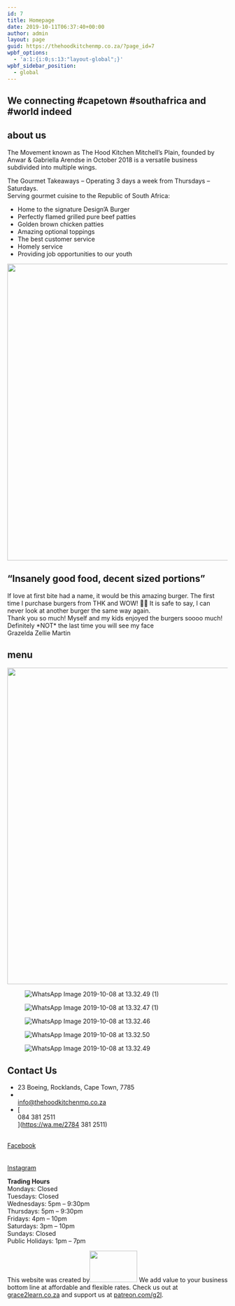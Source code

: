 ```yaml
---
id: 7
title: Homepage
date: 2019-10-11T06:37:40+00:00
author: admin
layout: page
guid: https://thehoodkitchenmp.co.za/?page_id=7
wpbf_options:
  - 'a:1:{i:0;s:13:"layout-global";}'
wpbf_sidebar_position:
  - global
---
```

## We connecting #capetown #southafrica and #world indeed

## about us

The Movement known as The Hood Kitchen Mitchell&#8217;s Plain, founded by Anwar & Gabriella Arendse in October 2018 is a versatile business subdivided into multiple wings.

The Gourmet Takeaways &#8211; Operating 3 days a week from Thursdays &#8211; Saturdays.  
Serving gourmet cuisine to the Republic of South Africa:

  * Home to the signature Design&#8217;A Burger
  * Perfectly flamed grilled pure beef patties
  * Golden brown chicken patties
  * Amazing optional toppings
  * The best customer service
  * Homely service
  * Providing job opportunities to our youth

<img width="1024" height="678" src="https://thehoodkitchenmp.co.za/wp-content/uploads/2019/10/WhatsApp-Image-2019-10-08-at-13.32.48-1024x678.jpeg" alt="" srcset="https://thehoodkitchenmp.co.za/wp-content/uploads/2019/10/WhatsApp-Image-2019-10-08-at-13.32.48-1024x678.jpeg 1024w, https://thehoodkitchenmp.co.za/wp-content/uploads/2019/10/WhatsApp-Image-2019-10-08-at-13.32.48-300x199.jpeg 300w, https://thehoodkitchenmp.co.za/wp-content/uploads/2019/10/WhatsApp-Image-2019-10-08-at-13.32.48-768x509.jpeg 768w, https://thehoodkitchenmp.co.za/wp-content/uploads/2019/10/WhatsApp-Image-2019-10-08-at-13.32.48.jpeg 1214w" sizes="(max-width: 1024px) 100vw, 1024px" /> 

## “Insanely good food, decent sized portions”

If love at first bite had a name, it would be this amazing burger. The first time I purchase burgers from THK and WOW! 👌🏾 It is safe to say, I can never look at another burger the same way again.  
Thank you so much! Myself and my kids enjoyed the burgers soooo much! Definitely \*NOT\* the last time you will see my face  
Grazelda Zellie Martin 

## menu

<img width="1024" height="723" src="https://thehoodkitchenmp.co.za/wp-content/uploads/2019/12/78874281_526035707948098_8779014093345390592_o-1024x723.jpg" alt="" srcset="https://thehoodkitchenmp.co.za/wp-content/uploads/2019/12/78874281_526035707948098_8779014093345390592_o-1024x723.jpg 1024w, https://thehoodkitchenmp.co.za/wp-content/uploads/2019/12/78874281_526035707948098_8779014093345390592_o-300x212.jpg 300w, https://thehoodkitchenmp.co.za/wp-content/uploads/2019/12/78874281_526035707948098_8779014093345390592_o-768x542.jpg 768w, https://thehoodkitchenmp.co.za/wp-content/uploads/2019/12/78874281_526035707948098_8779014093345390592_o.jpg 1280w" sizes="(max-width: 1024px) 100vw, 1024px" /> <figure>

![WhatsApp Image 2019-10-08 at 13.32.49 (1)](https://thehoodkitchenmp.co.za/wp-content/uploads/elementor/thumbs/WhatsApp-Image-2019-10-08-at-13.32.49-1-of1ujswwb1d5eplhqkcf3ddmjqo1dfxpvmvrxku210.jpeg) </figure> <figure>![WhatsApp Image 2019-10-08 at 13.32.47 (1)](https://thehoodkitchenmp.co.za/wp-content/uploads/elementor/thumbs/WhatsApp-Image-2019-10-08-at-13.32.47-1-of1ujq3dqj9afvpl714jdw38rl1xqcmiv8xbhqy8jo.jpeg)</figure> <figure>![WhatsApp Image 2019-10-08 at 13.32.46](https://thehoodkitchenmp.co.za/wp-content/uploads/elementor/thumbs/WhatsApp-Image-2019-10-08-at-13.32.46-of1ujo7pcv6psnsbi0ba8wkbktb7ayf26zmcj710w4.jpeg)</figure> <figure>![WhatsApp Image 2019-10-08 at 13.32.50](https://thehoodkitchenmp.co.za/wp-content/uploads/elementor/thumbs/WhatsApp-Image-2019-10-08-at-13.32.50-of1ujxm397jl0renz4djxu6xio0vfxgdka57byn35w.jpeg)</figure> <figure>![WhatsApp Image 2019-10-08 at 13.32.49](https://thehoodkitchenmp.co.za/wp-content/uploads/elementor/thumbs/WhatsApp-Image-2019-10-08-at-13.32.49-of1ujuskopfq1xirfl5o8cwjqiersu56jw6qw4r9ok.jpeg)</figure> 

## Contact Us

  * 23 Boeing, Rocklands, Cape Town, 7785 
  * [  
    info@thehoodkitchenmp.co.za  
](info@thehoodkitchenmp.co.za) 
  * [  
    084 381 2511  
](https://wa.me/2784 381 2511) 

<a href="https://www.facebook.com/THK.MP" target="_blank" rel="noopener noreferrer"><br /> Facebook<br /> </a>  
<a href="https://www.instagram.com/thehoodkitchen_mp/" target="_blank" rel="noopener noreferrer"><br /> Instagram<br /> </a>

**Trading Hours**  
Mondays: Closed  
Tuesdays: Closed  
Wednesdays: 5pm &#8211; 9:30pm  
Thursdays: 5pm &#8211; 9:30pm  
Fridays: 4pm &#8211; 10pm  
Saturdays: 3pm &#8211; 10pm  
Sundays: Closed  
Public Holidays: 1pm &#8211; 7pm



This website was created by[<img src="https://thehoodkitchenmp.co.za/wp-content/uploads/2020/02/Logo.jpg" alt="" width="109" height="72" />](http:s//grace2learn.co.za) We add value to your business bottom line at affordable and flexible rates. Check us out at <a href="https://grace2learn.co.za/" target="_blank" rel="noopener noreferrer">grace2learn.co.za</a> and support us at <a href="https://patreon.com/g2l" target="_blank" rel="noopener noreferrer">patreon.com/g2l</a>.